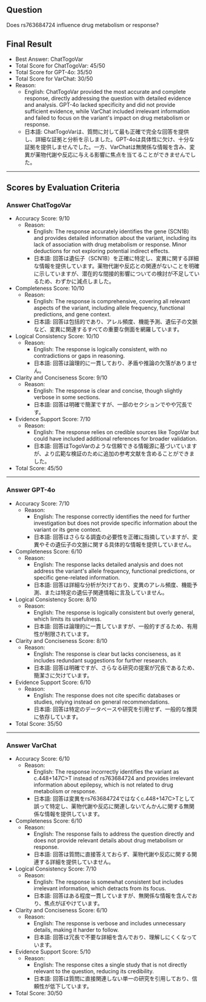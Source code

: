 ## Question

Does rs763684724 influence drug metabolism or response?

## Final Result

- Best Answer: ChatTogoVar
- Total Score for ChatTogoVar: 45/50
- Total Score for GPT-4o: 35/50
- Total Score for VarChat: 30/50
- Reason:
  - English: ChatTogoVar provided the most accurate and complete response, directly addressing the question with detailed evidence and analysis. GPT-4o lacked specificity and did not provide sufficient evidence, while VarChat included irrelevant information and failed to focus on the variant's impact on drug metabolism or response.
  - 日本語: ChatTogoVarは、質問に対して最も正確で完全な回答を提供し、詳細な証拠と分析を示しました。GPT-4oは具体性に欠け、十分な証拠を提供しませんでした。一方、VarChatは無関係な情報を含み、変異が薬物代謝や反応に与える影響に焦点を当てることができませんでした。

---

## Scores by Evaluation Criteria

### Answer ChatTogoVar
- Accuracy Score: 9/10
  - Reason: 
    - English: The response accurately identifies the gene (SCN1B) and provides detailed information about the variant, including its lack of association with drug metabolism or response. Minor deductions for not exploring potential indirect effects.
    - 日本語: 回答は遺伝子（SCN1B）を正確に特定し、変異に関する詳細な情報を提供しています。薬物代謝や反応との関連がないことを明確に示していますが、潜在的な間接的影響についての検討が不足しているため、わずかに減点しました。
- Completeness Score: 10/10
  - Reason: 
    - English: The response is comprehensive, covering all relevant aspects of the variant, including allele frequency, functional predictions, and gene context.
    - 日本語: 回答は包括的であり、アレル頻度、機能予測、遺伝子の文脈など、変異に関連するすべての重要な側面を網羅しています。
- Logical Consistency Score: 10/10
  - Reason: 
    - English: The response is logically consistent, with no contradictions or gaps in reasoning.
    - 日本語: 回答は論理的に一貫しており、矛盾や推論の欠落がありません。
- Clarity and Conciseness Score: 9/10
  - Reason: 
    - English: The response is clear and concise, though slightly verbose in some sections.
    - 日本語: 回答は明確で簡潔ですが、一部のセクションでやや冗長です。
- Evidence Support Score: 7/10
  - Reason: 
    - English: The response relies on credible sources like TogoVar but could have included additional references for broader validation.
    - 日本語: 回答はTogoVarのような信頼できる情報源に基づいていますが、より広範な検証のために追加の参考文献を含めることができました。
- Total Score: 45/50

---

### Answer GPT-4o
- Accuracy Score: 7/10
  - Reason: 
    - English: The response correctly identifies the need for further investigation but does not provide specific information about the variant or its gene context.
    - 日本語: 回答はさらなる調査の必要性を正確に指摘していますが、変異やその遺伝子の文脈に関する具体的な情報を提供していません。
- Completeness Score: 6/10
  - Reason: 
    - English: The response lacks detailed analysis and does not address the variant's allele frequency, functional predictions, or specific gene-related information.
    - 日本語: 回答は詳細な分析が欠けており、変異のアレル頻度、機能予測、または特定の遺伝子関連情報に言及していません。
- Logical Consistency Score: 8/10
  - Reason: 
    - English: The response is logically consistent but overly general, which limits its usefulness.
    - 日本語: 回答は論理的に一貫していますが、一般的すぎるため、有用性が制限されています。
- Clarity and Conciseness Score: 8/10
  - Reason: 
    - English: The response is clear but lacks conciseness, as it includes redundant suggestions for further research.
    - 日本語: 回答は明確ですが、さらなる研究の提案が冗長であるため、簡潔さに欠けています。
- Evidence Support Score: 6/10
  - Reason: 
    - English: The response does not cite specific databases or studies, relying instead on general recommendations.
    - 日本語: 回答は特定のデータベースや研究を引用せず、一般的な推奨に依存しています。
- Total Score: 35/50

---

### Answer VarChat
- Accuracy Score: 6/10
  - Reason: 
    - English: The response incorrectly identifies the variant as c.448+147C>T instead of rs763684724 and provides irrelevant information about epilepsy, which is not related to drug metabolism or response.
    - 日本語: 回答は変異をrs763684724ではなくc.448+147C>Tとして誤って特定し、薬物代謝や反応に関連しないてんかんに関する無関係な情報を提供しています。
- Completeness Score: 6/10
  - Reason: 
    - English: The response fails to address the question directly and does not provide relevant details about drug metabolism or response.
    - 日本語: 回答は質問に直接答えておらず、薬物代謝や反応に関する関連する詳細を提供していません。
- Logical Consistency Score: 7/10
  - Reason: 
    - English: The response is somewhat consistent but includes irrelevant information, which detracts from its focus.
    - 日本語: 回答はある程度一貫していますが、無関係な情報を含んでおり、焦点がぼやけています。
- Clarity and Conciseness Score: 6/10
  - Reason: 
    - English: The response is verbose and includes unnecessary details, making it harder to follow.
    - 日本語: 回答は冗長で不要な詳細を含んでおり、理解しにくくなっています。
- Evidence Support Score: 5/10
  - Reason: 
    - English: The response cites a single study that is not directly relevant to the question, reducing its credibility.
    - 日本語: 回答は質問に直接関連しない単一の研究を引用しており、信頼性が低下しています。
- Total Score: 30/50